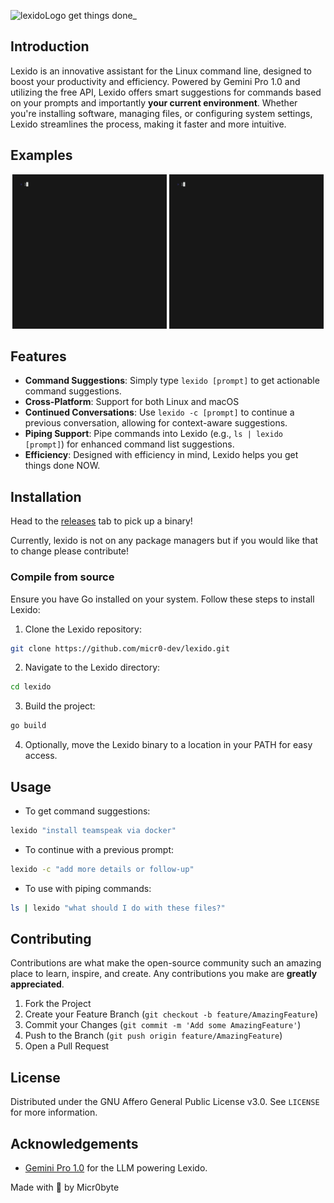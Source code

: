 ![lexidoLogo](https://github.com/micr0-dev/lexido/assets/26364458/a403c155-274d-468e-86ff-88c81d33c481)
get things done_

## Introduction
Lexido is an innovative assistant for the Linux command line, designed to boost your productivity and efficiency. Powered by Gemini Pro 1.0 and utilizing the free API, Lexido offers smart suggestions for commands based on your prompts and importantly **your current environment**. Whether you're installing software, managing files, or configuring system settings, Lexido streamlines the process, making it faster and more intuitive.

## Examples
<p align="center">
  <img src="./demos/teamspeak_demo.gif" alt="First GIF" width="49%"/>
  <img src="./demos/drivers_demo.gif" alt="Second GIF" width="49%"/>
</p>


## Features
- **Command Suggestions**: Simply type `lexido [prompt]` to get actionable command suggestions.
- **Cross-Platform**: Support for both Linux and macOS
- **Continued Conversations**: Use `lexido -c [prompt]` to continue a previous conversation, allowing for context-aware suggestions.
- **Piping Support**: Pipe commands into Lexido (e.g., `ls | lexido [prompt]`) for enhanced command list suggestions.
- **Efficiency**: Designed with efficiency in mind, Lexido helps you get things done NOW.

## Installation
Head to the [releases](https://github.com/micr0-dev/lexido/releases) tab to pick up a binary!

Currently, lexido is not on any package managers but if you would like that to change please contribute!

### Compile from source
Ensure you have Go installed on your system. Follow these steps to install Lexido:

1. Clone the Lexido repository:
```bash
git clone https://github.com/micr0-dev/lexido.git
```

2. Navigate to the Lexido directory:
```bash
cd lexido
```

3. Build the project:
```bash
go build
```

4. Optionally, move the Lexido binary to a location in your PATH for easy access.

## Usage
- To get command suggestions:
```bash
lexido "install teamspeak via docker"
```

- To continue with a previous prompt:
```bash
lexido -c "add more details or follow-up"
```

- To use with piping commands:
```bash
ls | lexido "what should I do with these files?"
```

## Contributing
Contributions are what make the open-source community such an amazing place to learn, inspire, and create. Any contributions you make are **greatly appreciated**.

1. Fork the Project
2. Create your Feature Branch (`git checkout -b feature/AmazingFeature`)
3. Commit your Changes (`git commit -m 'Add some AmazingFeature'`)
4. Push to the Branch (`git push origin feature/AmazingFeature`)
5. Open a Pull Request

## License
Distributed under the GNU Affero General Public License v3.0. See `LICENSE` for more information.

## Acknowledgements
- [Gemini Pro 1.0](https://deepmind.google/technologies/gemini/) for the LLM powering Lexido.

Made with 💚 by Micr0byte
